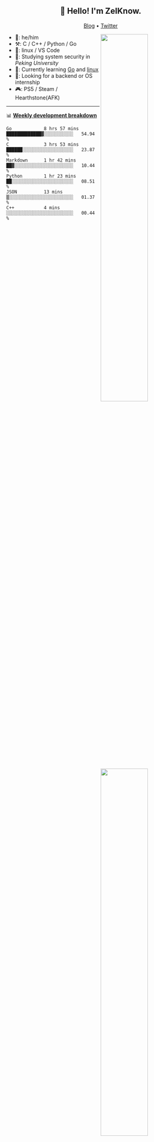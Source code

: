 <!--
**ZelKnow/ZelKnow** is a ✨ _special_ ✨ repository because its `README.md` (this file) appears on your GitHub profile.

Here are some ideas to get you started:

- 🔭 I’m currently working on ...
- 🌱 I’m currently learning ...
- 👯 I’m looking to collaborate on ...
- 🤔 I’m looking for help with ...
- 💬 Ask me about ...
- 📫 How to reach me: ...
- 😄 Pronouns: ...
- ⚡ Fun fact: ...
-->

<h2 align="center">👋 Hello! I'm ZelKnow.</h2>
<p align="center">
  <a href="https://blog.zelknow.com">Blog</a> •
  <a href="https://twitter.com/zelknow">Twitter</a>
</p>

[<img align="right" width="50%" src="https://github-readme-stats.vercel.app/api?username=ZelKnow&theme=dark&show_icons=true">](https://metrics.lecoq.io/zelknow#gh-dark-mode-only)
[<img align="right" width="50%" src="https://github-readme-stats.vercel.app/api?username=ZelKnow&show_icons=true">](https://metrics.lecoq.io/zelknow#gh-light-mode-only)

-   👨: he/him
-   ⚒️: C / C++ / Python / Go
-   🧰: linux / VS Code
-   🏫: Studying system security in *Peking University*
-   📖: Currently learning [Go](https://go.dev/) and [linux](https://www.kernel.org/)
-   🤝: Looking for a backend or OS internship
-   🎮: PS5 / Steam / Hearthstone(AFK)
---

📊 [**Weekly development breakdown**](https://github.com/athul/waka-readme)

<!--START_SECTION:waka-->

```text
Go            8 hrs 57 mins   █████████████▓░░░░░░░░░░░   54.94 %
C             3 hrs 53 mins   ██████░░░░░░░░░░░░░░░░░░░   23.87 %
Markdown      1 hr 42 mins    ██▓░░░░░░░░░░░░░░░░░░░░░░   10.44 %
Python        1 hr 23 mins    ██░░░░░░░░░░░░░░░░░░░░░░░   08.51 %
JSON          13 mins         ▒░░░░░░░░░░░░░░░░░░░░░░░░   01.37 %
C++           4 mins          ░░░░░░░░░░░░░░░░░░░░░░░░░   00.44 %
```

<!--END_SECTION:waka-->
